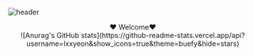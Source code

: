 ![header](https://capsule-render.vercel.app/api?type=wave&color=auto&height=150&section=header)

<div align=center>
❤️ Welcome❤️
</div>

<div align=center>
![Anurag's GitHub stats](https://github-readme-stats.vercel.app/api?username=lxxyeon&show_icons=true&theme=buefy&hide=stars)</div>


<!-- 
 -->

<!-- ![header](https://capsule-render.vercel.app/api?text=Welcome&fontSize=30&rotate=-35) -->
<!-- <p align="center">
❤️  Welcome❤️
</p> -->

<!-- <a href="https://github.com/anuraghazra/github-readme-stats">
  <img align="center" src="https://github-readme-stats.vercel.app/api?username=lxxyeon&show_icons=true&theme=buefy&hide=stars"/>
</a> -->

  
<!-- <a href="https://github.com/anuraghazra/github-readme-stats">
  <img align="center" src="https://github-readme-stats.vercel.app/api?username=lxxyeon&show_icons=true&theme=buefy&hide=stars" />
</a> -->
<!-- <a href="https://github.com/anuraghazra/convoychat">
  <img align="center" src="https://github-readme-stats.vercel.app/api/pin/?username=anuraghazra&repo=convoychat" />
</a> -->

  
<!--



**lxxyeon/lxxyeon** is a ✨ _special_ ✨ repository because its `README.md` (this file) appears on your GitHub profile.

Here are some ideas to get you started:

- 🔭 I’m currently working on ...
- 🌱 I’m currently learning ...
- 👯 I’m looking to collaborate on ...
- 🤔 I’m looking for help with ...
- 💬 Ask me about ...
- 📫 How to reach me: ...
- 😄 Pronouns: ...
- ⚡ Fun fact: ...
-->
